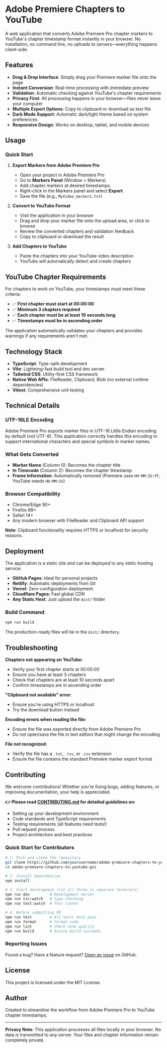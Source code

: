 # Adobe Premiere Chapters to YouTube

A web application that converts Adobe Premiere Pro chapter markers to YouTube's chapter timestamp format instantly in your browser. No installation, no command line, no uploads to servers—everything happens client-side.

## Features

- **Drag & Drop Interface**: Simply drag your Premiere marker file onto the page
- **Instant Conversion**: Real-time processing with immediate preview
- **Validation**: Automatic checking against YouTube's chapter requirements
- **Privacy First**: All processing happens in your browser—files never leave your computer
- **Multiple Export Options**: Copy to clipboard or download as text file
- **Dark Mode Support**: Automatic dark/light theme based on system preferences
- **Responsive Design**: Works on desktop, tablet, and mobile devices

## Usage

### Quick Start

1. **Export Markers from Adobe Premiere Pro**
   - Open your project in Adobe Premiere Pro
   - Go to **Markers Panel** (Window > Markers)
   - Add chapter markers at desired timestamps
   - Right-click in the Markers panel and select **Export**
   - Save the file (e.g., `MyVideo_markers.txt`)

2. **Convert to YouTube Format**
   - Visit the application in your browser
   - Drag and drop your marker file onto the upload area, or click to browse
   - Review the converted chapters and validation feedback
   - Copy to clipboard or download the result

3. **Add Chapters to YouTube**
   - Paste the chapters into your YouTube video description
   - YouTube will automatically detect and create chapters

## YouTube Chapter Requirements

For chapters to work on YouTube, your timestamps must meet these criteria:

- ✅ **First chapter must start at 00:00:00**
- ✅ **Minimum 3 chapters required**
- ✅ **Each chapter must be at least 10 seconds long**
- ✅ **Timestamps must be in ascending order**

The application automatically validates your chapters and provides warnings if any requirements aren't met.

## Technology Stack

- **TypeScript**: Type-safe development
- **Vite**: Lightning-fast build tool and dev server
- **Tailwind CSS**: Utility-first CSS framework
- **Native Web APIs**: FileReader, Clipboard, Blob (no external runtime dependencies)
- **Vitest**: Comprehensive unit testing

## Technical Details

### UTF-16LE Encoding

Adobe Premiere Pro exports marker files in UTF-16 Little Endian encoding by default (not UTF-8). This application correctly handles this encoding to support international characters and special symbols in marker names.

### What Gets Converted

- **Marker Name** (Column 0): Becomes the chapter title
- **In Timecode** (Column 2): Becomes the chapter timestamp
- **Frame Information**: Automatically removed (Premiere uses `HH:MM:SS:FF`, YouTube needs `HH:MM:SS`)

### Browser Compatibility

- Chrome/Edge 90+
- Firefox 88+
- Safari 14+
- Any modern browser with FileReader and Clipboard API support

**Note**: Clipboard functionality requires HTTPS or localhost for security reasons.

## Deployment

The application is a static site and can be deployed to any static hosting service:

- **GitHub Pages**: Ideal for personal projects
- **Netlify**: Automatic deployments from Git
- **Vercel**: Zero-configuration deployment
- **Cloudflare Pages**: Fast global CDN
- **Any Static Host**: Just upload the `dist/` folder

### Build Command

```bash
npm run build
```

The production-ready files will be in the `dist/` directory.

## Troubleshooting

**Chapters not appearing on YouTube:**
- Verify your first chapter starts at 00:00:00
- Ensure you have at least 3 chapters
- Check that chapters are at least 10 seconds apart
- Confirm timestamps are in ascending order

**"Clipboard not available" error:**
- Ensure you're using HTTPS or localhost
- Try the download button instead

**Encoding errors when reading the file:**
- Ensure the file was exported directly from Adobe Premiere Pro
- Do not open/save the file in text editors that might change the encoding

**File not recognized:**
- Verify the file has a `.txt`, `.tsv`, or `.csv` extension
- Ensure the file contains the standard Premiere marker export format

## Contributing

We welcome contributions! Whether you're fixing bugs, adding features, or improving documentation, your help is appreciated.

**👉 Please read [CONTRIBUTING.md](./CONTRIBUTING.md) for detailed guidelines on:**
- Setting up your development environment
- Code standards and TypeScript requirements
- Testing requirements (all features need tests!)
- Pull request process
- Project architecture and best practices

### Quick Start for Contributors

```bash
# 1. Fork and clone the repository
git clone https://github.com/yourusername/adobe-premiere-chapters-to-youtube-gui.git
cd adobe-premiere-chapters-to-youtube-gui

# 2. Install dependencies
npm install

# 3. Start development (run all three in separate terminals)
npm run dev         # Development server
npm run tsc:watch   # Type checking
npm run test:watch  # Test runner

# 4. Before submitting PR
npm run test        # All tests must pass
npm run format      # Format code
npm run lint        # Check code quality
npm run build       # Ensure build succeeds
```

### Reporting Issues

Found a bug? Have a feature request? [Open an issue](https://github.com/yourusername/adobe-premiere-chapters-to-youtube-gui/issues) on GitHub.

## License

This project is licensed under the MIT License.

## Author

Created to streamline the workflow from Adobe Premiere Pro to YouTube chapter timestamps.

---

**Privacy Note**: This application processes all files locally in your browser. No data is transmitted to any server. Your files and chapter information remain completely private.
